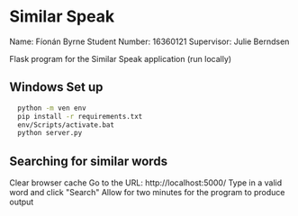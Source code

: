 # Similar Speak

Name: Fíonán Byrne
Student Number: 16360121
Supervisor: Julie Berndsen

Flask program for the Similar Speak application (run locally)

## Windows Set up

```sh
  python -m ven env
  pip install -r requirements.txt 
  env/Scripts/activate.bat
  python server.py
```

## Searching for similar words
Clear browser cache 
Go to the URL: http://localhost:5000/
Type in a valid word and click "Search"
Allow for two minutes for the program to produce output